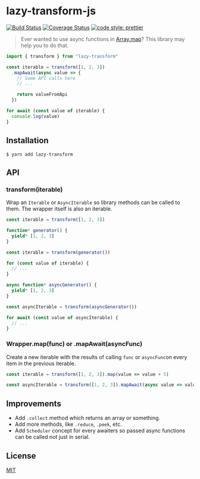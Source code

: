 # lazy-transform-js

[![Build Status](https://travis-ci.org/nieltg/lazy-transform-js.svg?branch=master)](https://travis-ci.org/nieltg/lazy-transform-js)
[![Coverage Status](https://coveralls.io/repos/github/nieltg/lazy-transform-js/badge.svg?branch=master)](https://coveralls.io/github/nieltg/lazy-transform-js?branch=master)
[![code style: prettier](https://img.shields.io/badge/code_style-prettier-ff69b4.svg?style=flat-square)](https://github.com/prettier/prettier)

> Ever wanted to use async functions in [Array.map](https://developer.mozilla.org/en-US/docs/Web/JavaScript/Reference/Global_Objects/Array/map)? This library may help you to do that.

```ts
import { transform } from "lazy-transform"

const iterable = transform([1, 2, 3])
  .mapAwait(async value => {
    // Some API calls here
    // ...

    return valueFromApi
  })

for await (const value of iterable) {
  console.log(value)
}
```

## Installation

```
$ yarn add lazy-transform
```

## API

### transform(iterable)

Wrap an `Iterable` or `AsyncIterable` so library methods can be called to them. The wrapper itself is also an iterable.

```ts
const iterable = transform([1, 2, 3])
```
```ts
function* generator() {
  yield* [1, 2, 3]
}

const iterable = transform(generator())

for (const value of iterable) {
  // ...
}
```
```ts
async function* asyncGenerator() {
  yield* [1, 2, 3]
}

const asyncIterable = transform(asyncGenerator())

for await (const value of asyncIterable) {
  // ...
}
```

### Wrapper.map(func) or .mapAwait(asyncFunc)

Create a new iterable with the results of calling `func` or `asyncFunc`on every item in the previous iterable.

```ts
const iterable = transform([1, 2, 3]).map(value => value + 5)
```
```ts
const asyncIterable = transform([1, 2, 3]).mapAwait(async value => value + 5)
```

## Improvements

- Add `.collect` method which returns an array or something.
- Add more methods, like `.reduce`, `.peek`, etc.
- Add `Scheduler` concept for every awaiters so passed async functions can be called not just in serial.

## License

[MIT](LICENSE)
